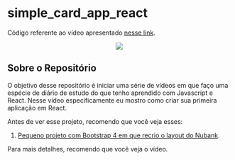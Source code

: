 # simple_card_app_react

Código referente ao vídeo apresentado [nesse link](https://youtu.be/AkFjbB6s2W4).

<p align="center">
  <a href="https://youtu.be/rTYa18bj93s"><img src="https://img.youtube.com/vi/rTYa18bj93s/maxresdefault.jpg"></a>
</p>

## Sobre o Repositório

O objetivo desse repositório é iniciar uma série de vídeos em que faço uma espécie de diário de estudo do que tenho aprendido com Javascript e React. Nesse vídeo especificamente eu mostro como criar sua primeira aplicação em React.

Antes de ver esse projeto, recomendo que você veja esses:

1. [Pequeno projeto com Bootstrap 4 em que recrio o layout do Nubank](https://github.com/lucaslattari/redesign-nubank-bootstrap).

Para mais detalhes, recomendo que você veja o vídeo.
